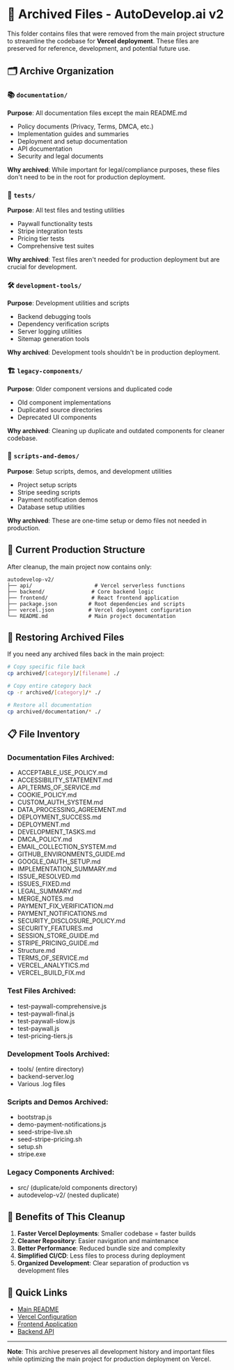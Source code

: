 # 📁 Archived Files - AutoDevelop.ai v2

This folder contains files that were removed from the main project structure to streamline the codebase for **Vercel deployment**. These files are preserved for reference, development, and potential future use.

## 🗂️ Archive Organization

### 📚 `documentation/`
**Purpose**: All documentation files except the main README.md
- Policy documents (Privacy, Terms, DMCA, etc.)
- Implementation guides and summaries
- Deployment and setup documentation
- API documentation
- Security and legal documents

**Why archived**: While important for legal/compliance purposes, these files don't need to be in the root for production deployment.

### 🧪 `tests/`
**Purpose**: All test files and testing utilities
- Paywall functionality tests
- Stripe integration tests
- Pricing tier tests
- Comprehensive test suites

**Why archived**: Test files aren't needed for production deployment but are crucial for development.

### 🛠️ `development-tools/`
**Purpose**: Development utilities and scripts
- Backend debugging tools
- Dependency verification scripts
- Server logging utilities
- Sitemap generation tools

**Why archived**: Development tools shouldn't be in production deployment.

### 🏗️ `legacy-components/`
**Purpose**: Older component versions and duplicated code
- Old component implementations
- Duplicated source directories
- Deprecated UI components

**Why archived**: Cleaning up duplicate and outdated components for cleaner codebase.

### 📜 `scripts-and-demos/`
**Purpose**: Setup scripts, demos, and development utilities
- Project setup scripts
- Stripe seeding scripts
- Payment notification demos
- Database setup utilities

**Why archived**: These are one-time setup or demo files not needed in production.

## 🚀 Current Production Structure

After cleanup, the main project now contains only:

```
autodevelop-v2/
├── api/                    # Vercel serverless functions
├── backend/               # Core backend logic
├── frontend/              # React frontend application
├── package.json          # Root dependencies and scripts
├── vercel.json           # Vercel deployment configuration
└── README.md             # Main project documentation
```

## 🔄 Restoring Archived Files

If you need any archived files back in the main project:

```bash
# Copy specific file back
cp archived/[category]/[filename] ./

# Copy entire category back
cp -r archived/[category]/* ./

# Restore all documentation
cp archived/documentation/* ./
```

## 📋 File Inventory

### Documentation Files Archived:
- ACCEPTABLE_USE_POLICY.md
- ACCESSIBILITY_STATEMENT.md
- API_TERMS_OF_SERVICE.md
- COOKIE_POLICY.md
- CUSTOM_AUTH_SYSTEM.md
- DATA_PROCESSING_AGREEMENT.md
- DEPLOYMENT_SUCCESS.md
- DEPLOYMENT.md
- DEVELOPMENT_TASKS.md
- DMCA_POLICY.md
- EMAIL_COLLECTION_SYSTEM.md
- GITHUB_ENVIRONMENTS_GUIDE.md
- GOOGLE_OAUTH_SETUP.md
- IMPLEMENTATION_SUMMARY.md
- ISSUE_RESOLVED.md
- ISSUES_FIXED.md
- LEGAL_SUMMARY.md
- MERGE_NOTES.md
- PAYMENT_FIX_VERIFICATION.md
- PAYMENT_NOTIFICATIONS.md
- SECURITY_DISCLOSURE_POLICY.md
- SECURITY_FEATURES.md
- SESSION_STORE_GUIDE.md
- STRIPE_PRICING_GUIDE.md
- Structure.md
- TERMS_OF_SERVICE.md
- VERCEL_ANALYTICS.md
- VERCEL_BUILD_FIX.md

### Test Files Archived:
- test-paywall-comprehensive.js
- test-paywall-final.js
- test-paywall-slow.js
- test-paywall.js
- test-pricing-tiers.js

### Development Tools Archived:
- tools/ (entire directory)
- backend-server.log
- Various .log files

### Scripts and Demos Archived:
- bootstrap.js
- demo-payment-notifications.js
- seed-stripe-live.sh
- seed-stripe-pricing.sh
- setup.sh
- stripe.exe

### Legacy Components Archived:
- src/ (duplicate/old components directory)
- autodevelop-v2/ (nested duplicate)

## 🎯 Benefits of This Cleanup

1. **Faster Vercel Deployments**: Smaller codebase = faster builds
2. **Cleaner Repository**: Easier navigation and maintenance
3. **Better Performance**: Reduced bundle size and complexity
4. **Simplified CI/CD**: Less files to process during deployment
5. **Organized Development**: Clear separation of production vs development files

## 🔗 Quick Links

- [Main README](../README.md)
- [Vercel Configuration](../vercel.json)
- [Frontend Application](../frontend/)
- [Backend API](../backend/)

---

**Note**: This archive preserves all development history and important files while optimizing the main project for production deployment on Vercel.
